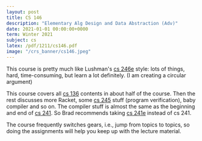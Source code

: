 ```yaml
---
layout: post
title: CS 146
description: "Elementary Alg Design and Data Abstraction (Adv)"
date: 2021-01-01 00:00:00+0000
term: Winter 2021
subject: cs
latex: /pdf/1211/cs146.pdf
image: "/crs_banner/cs146.jpeg"
---
```

This course is pretty much like Lushman's [cs 246e](/cs246e) style: lots of things, hard, time-consuming, but learn a lot definitely. (I am creating a circular argument)

This course covers all [cs 136](/cs136) contents in about half of the course. Then the rest discusses more Racket, some [cs 245](/cs245) stuff (program verification), baby compiler and so on. The compiler stuff is almost the same as the beginning and end of [cs 241](/cs241). So Brad recommends taking [cs 241e](/cs241e) instead of cs 241.

The course frequently switches gears, i.e., jump from topics to topics, so doing the assignments will help you keep up with the lecture material.
